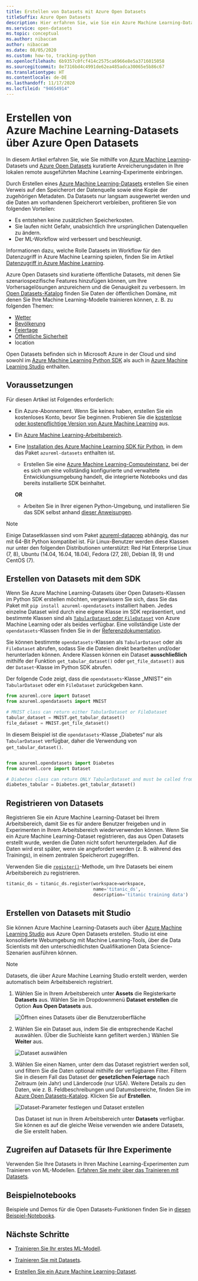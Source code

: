 ```yaml
---
title: Erstellen von Datasets mit Azure Open Datasets
titleSuffix: Azure Open Datasets
description: Hier erfahren Sie, wie Sie ein Azure Machine Learning-Dataset über Azure Open Datasets erstellen.
ms.service: open-datasets
ms.topic: conceptual
ms.author: nibaccam
author: nibaccam
ms.date: 08/05/2020
ms.custom: how-to, tracking-python
ms.openlocfilehash: 6b9357c0fcf414c2575ca6966e8e5a3716015058
ms.sourcegitcommit: 8e7316bd4c4991de62ea485adca30065e5b86c67
ms.translationtype: HT
ms.contentlocale: de-DE
ms.lasthandoff: 11/17/2020
ms.locfileid: "94654914"
---
```

# <a name="create-azure-machine-learning-datasets-from-azure-open-datasets"></a>Erstellen von Azure Machine Learning-Datasets über Azure Open Datasets

In diesem Artikel erfahren Sie, wie Sie mithilfe von [Azure Machine Learning](../machine-learning/overview-what-is-azure-ml.md)-Datasets und [Azure Open Datasets](./index.yml) kuratierte Anreicherungsdaten in Ihre lokalen remote ausgeführten Machine Learning-Experimente einbringen. 

Durch Erstellen eines [Azure Machine Learning-Datasets](../machine-learning/how-to-create-register-datasets.md) erstellen Sie einen Verweis auf den Speicherort der Datenquelle sowie eine Kopie der zugehörigen Metadaten. Da Datasets nur langsam ausgewertet werden und die Daten am vorhandenen Speicherort verbleiben, profitieren Sie von folgenden Vorteilen:
* Es entstehen keine zusätzlichen Speicherkosten.
* Sie laufen nicht Gefahr, unabsichtlich Ihre ursprünglichen Datenquellen zu ändern. 
* Der ML-Workflow wird verbessert und beschleunigt.

Informationen dazu, welche Rolle Datasets im Workflow für den Datenzugriff in Azure Machine Learning spielen, finden Sie im Artikel [Datenzugriff in Azure Machine Learning](../machine-learning/concept-data.md#data-workflow).

Azure Open Datasets sind kuratierte öffentliche Datasets, mit denen Sie szenariospezifische Features hinzufügen können, um Ihre Vorhersagelösungen anzureichern und die Genauigkeit zu verbessern. Im [Open Datasets-Katalog](https://azure.microsoft.com/en-in/services/open-datasets/catalog/) finden Sie Daten der öffentlichen Domäne, mit denen Sie Ihre Machine Learning-Modelle trainieren können, z. B. zu folgenden Themen:

* [Wetter](https://azure.microsoft.com/services/open-datasets/catalog/noaa-integrated-surface-data/)
* [Bevölkerung](https://azure.microsoft.com/services/open-datasets/catalog/us-decennial-census-zip/)
* [Feiertage](https://azure.microsoft.com/services/open-datasets/catalog/public-holidays/)
* [Öffentliche Sicherheit](https://azure.microsoft.com/services/open-datasets/catalog/chicago-safety-data/)
* location

Open Datasets befinden sich in Microsoft Azure in der Cloud und sind sowohl im [Azure Machine Learning Python SDK](#create-datasets-with-the-sdk) als auch in [Azure Machine Learning Studio](#create-datasets-with-the-studio) enthalten.


## <a name="prerequisites"></a>Voraussetzungen

Für diesen Artikel ist Folgendes erforderlich:

* Ein Azure-Abonnement. Wenn Sie keines haben, erstellen Sie ein kostenloses Konto, bevor Sie beginnen. Probieren Sie die [kostenlose oder kostenpflichtige Version von Azure Machine Learning](https://aka.ms/AMLFree) aus.

* Ein [Azure Machine Learning-Arbeitsbereich](../machine-learning/how-to-manage-workspace.md).

* Eine [Installation des Azure Machine Learning SDK für Python](/python/api/overview/azure/ml/install?preserve-view=true&view=azure-ml-py), in dem das Paket `azureml-datasets` enthalten ist.

    * Erstellen Sie eine [Azure Machine Learning-Computeinstanz](../machine-learning/how-to-create-manage-compute-instance.md), bei der es sich um eine vollständig konfigurierte und verwaltete Entwicklungsumgebung handelt, die integrierte Notebooks und das bereits installierte SDK beinhaltet.

    **OR**

    * Arbeiten Sie in Ihrer eigenen Python-Umgebung, und installieren Sie das SDK selbst anhand [dieser Anweisungen](/python/api/overview/azure/ml/install?preserve-view=true&view=azure-ml-py).

> [!NOTE]
> Einige Datasetklassen sind vom Paket [azureml-dataprep](/python/api/azureml-dataprep/) abhängig, das nur mit 64-Bit Python kompatibel ist. Für Linux-Benutzer werden diese Klassen nur unter den folgenden Distributionen unterstützt:  Red Hat Enterprise Linux (7, 8), Ubuntu (14.04, 16.04, 18.04), Fedora (27, 28), Debian (8, 9) und CentOS (7).

## <a name="create-datasets-with-the-sdk"></a>Erstellen von Datasets mit dem SDK

Wenn Sie Azure Machine Learning-Datasets über Open Datasets-Klassen im Python SDK erstellen möchten, vergewissern Sie sich, dass Sie das Paket mit `pip install azureml-opendatasets` installiert haben. Jedes einzelne Dataset wird durch eine eigene Klasse im SDK repräsentiert, und bestimmte Klassen sind als [`TabularDataset` oder `FileDataset`](../machine-learning/how-to-create-register-datasets.md#dataset-types) von Azure Machine Learning oder als beides verfügbar. Eine vollständige Liste der `opendatasets`-Klassen finden Sie in der [Referenzdokumentation](/python/api/azureml-opendatasets/azureml.opendatasets?preserve-view=true&view=azure-ml-py).

Sie können bestimmte `opendatasets`-Klassen als `TabularDataset` oder als `FileDataset` abrufen, sodass Sie die Dateien direkt bearbeiten und/oder herunterladen können. Andere Klassen können ein Dataset **ausschließlich** mithilfe der Funktion `get_tabular_dataset()` oder `get_file_dataset()` aus der `Dataset`-Klasse im Python SDK abrufen.

Der folgende Code zeigt, dass die `opendatasets`-Klasse „MNIST“ ein `TabularDataset` oder ein `FileDataset` zurückgeben kann. 


```python
from azureml.core import Dataset
from azureml.opendatasets import MNIST

# MNIST class can return either TabularDataset or FileDataset
tabular_dataset = MNIST.get_tabular_dataset()
file_dataset = MNIST.get_file_dataset()
```

In diesem Beispiel ist die `opendatasets`-Klasse „Diabetes“ nur als `TabularDataset` verfügbar, daher die Verwendung von `get_tabular_dataset()`.

```python

from azureml.opendatasets import Diabetes
from azureml.core import Dataset

# Diabetes class can return ONLY TabularDataset and must be called from the static function
diabetes_tabular = Diabetes.get_tabular_dataset()
```
## <a name="register-datasets"></a>Registrieren von Datasets

Registrieren Sie ein Azure Machine Learning-Dataset bei Ihrem Arbeitsbereich, damit Sie es für andere Benutzer freigeben und in Experimenten in Ihrem Arbeitsbereich wiederverwenden können. Wenn Sie ein Azure Machine Learning-Dataset registrieren, das aus Open Datasets erstellt wurde, werden die Daten nicht sofort heruntergeladen. Auf die Daten wird erst später, wenn sie angefordert werden (z. B. während des Trainings), in einem zentralen Speicherort zugegriffen.

Verwenden Sie die [`register()`](/python/api/azureml-core/azureml.data.abstract_dataset.abstractdataset?view=azure-ml-py#register-workspace--name--description-none--tags-none--create-new-version-false-&preserve-view=true )-Methode, um Ihre Datasets bei einem Arbeitsbereich zu registrieren. 
```Python
titanic_ds = titanic_ds.register(workspace=workspace,
                                 name='titanic_ds',
                                 description='titanic training data')
```

## <a name="create-datasets-with-the-studio"></a>Erstellen von Datasets mit Studio

Sie können Azure Machine Learning-Datasets auch über [Azure Machine Learning Studio](https://ml.azure.com) aus Azure Open Datasets erstellen. Studio ist eine konsolidierte Webumgebung mit Machine Learning-Tools, über die Data Scientists mit den unterschiedlichsten Qualifikationen Data Science-Szenarien ausführen können.

> [!Note]
> Datasets, die über Azure Machine Learning Studio erstellt werden, werden automatisch beim Arbeitsbereich registriert.

1. Wählen Sie in Ihrem Arbeitsbereich unter **Assets** die Registerkarte **Datasets** aus. Wählen Sie im Dropdownmenü **Dataset erstellen** die Option **Aus Open Datasets** aus.

    ![Öffnen eines Datasets über die Benutzeroberfläche](./media/how-to-create-dataset-from-open-dataset/open-datasets-1.png)

1. Wählen Sie ein Dataset aus, indem Sie die entsprechende Kachel auswählen. (Über die Suchleiste kann gefiltert werden.) Wählen Sie **Weiter** aus.

    ![Dataset auswählen](./media/how-to-create-dataset-from-open-dataset/open-datasets-2.png)

1. Wählen Sie einen Namen, unter dem das Dataset registriert werden soll, und filtern Sie die Daten optional mithilfe der verfügbaren Filter. Filtern Sie in diesem Fall das Dataset der **gesetzlichen Feiertage** nach Zeitraum (ein Jahr) und Ländercode (nur USA). Weitere Details zu den Daten, wie z. B. Feldbeschreibungen und Datumsbereiche, finden Sie im [Azure Open Datasets-Katalog](https://azure.microsoft.com/services/open-datasets/catalog). Klicken Sie auf **Erstellen**.

    ![Dataset-Parameter festlegen und Dataset erstellen](./media/how-to-create-dataset-from-open-dataset/open-datasets-3.png)

    Das Dataset ist nun in Ihrem Arbeitsbereich unter **Datasets** verfügbar. Sie können es auf die gleiche Weise verwenden wie andere Datasets, die Sie erstellt haben.


## <a name="access-datasets-for-your-experiments"></a>Zugreifen auf Datasets für Ihre Experimente

Verwenden Sie Ihre Datasets in Ihren Machine Learning-Experimenten zum Trainieren von ML-Modellen. [Erfahren Sie mehr über das Trainieren mit Datasets](../machine-learning/how-to-train-with-datasets.md).

## <a name="example-notebooks"></a>Beispielnotebooks

Beispiele und Demos für die Open Datasets-Funktionen finden Sie in [diesen Beispiel-Notebooks](samples.md).

## <a name="next-steps"></a>Nächste Schritte

* [Trainieren Sie Ihr erstes ML-Modell](../machine-learning/tutorial-1st-experiment-sdk-train.md).

* [Trainieren Sie mit Datasets](../machine-learning/how-to-train-with-datasets.md).

* [Erstellen Sie ein Azure Machine Learning-Dataset](../machine-learning/how-to-create-register-datasets.md).
